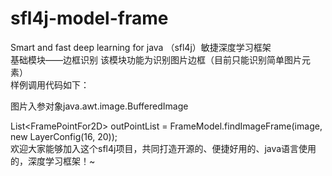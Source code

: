 # sfl4j-model-frame
Smart and fast deep learning for java （sfl4j）敏捷深度学习框架
<br>
基础模块——边框识别
该模块功能为识别图片边框（目前只能识别简单图片元素）
<br>
样例调用代码如下：

图片入参对象java.awt.image.BufferedImage

List\<FramePointFor2D\> outPointList = FrameModel.findImageFrame(image, new LayerConfig(16, 20));
<br>
欢迎大家能够加入这个sfl4j项目，共同打造开源的、便捷好用的、java语言使用的，深度学习框架！~
